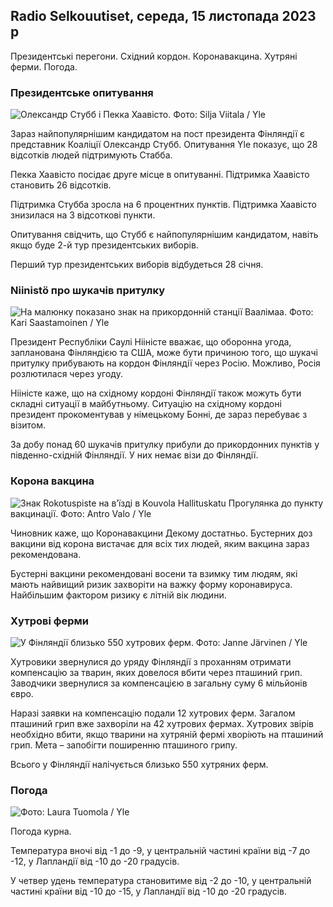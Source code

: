 ## Radio Selkouutiset, середа, 15 листопада 2023 р

Президентські перегони. Східний кордон. Коронавакцина. Хутряні ферми. Погода.

### Президентське опитування

![Олександр Стубб і Пекка Хаавісто. Фото: Silja Viitala / Yle](https://images.cdn.yle.fi/image/upload/c_crop,h_3188,w_5668,x_0,y_327/ar_1.7777777777777777,c_fill,g_faces,h_675,w_1200/dpr_1.0/q_auto:eco/f_auto/fl_lossy/v1698912813/39-11947566543595173663)

Зараз найпопулярнішим кандидатом на пост президента Фінляндії є представник Коаліції Олександр Стубб. Опитування Yle показує, що 28 відсотків людей підтримують Стабба.

Пекка Хаавісто посідає друге місце в опитуванні. Підтримка Хаавісто становить 26 відсотків.

Підтримка Стубба зросла на 6 процентних пунктів. Підтримка Хаавісто знизилася на 3 відсоткові пункти.

Опитування свідчить, що Стубб є найпопулярнішим кандидатом, навіть якщо буде 2-й тур президентських виборів.

Перший тур президентських виборів відбудеться 28 січня.

### Niinistö про шукачів притулку

![На малюнку показано знак на прикордонній станції Ваалімаа. Фото: Kari Saastamoinen / Yle](https://images.cdn.yle.fi/image/upload/c_crop,h_2908,w_5178,x_0,y_0/ar_1.7777777777777777,c_fill,g_faces,h_675,w_1200/dpr_1.0/q_auto:eco/f_auto/fl_lossy/v1699908638/39-120003165528559efc2b)

Президент Республіки Саулі Нііністе вважає, що оборонна угода, запланована Фінляндією та США, може бути причиною того, що шукачі притулку прибувають на кордон Фінляндії через Росію. Можливо, Росія розлютилася через угоду.

Нііністе каже, що на східному кордоні Фінляндії також можуть бути складні ситуації в майбутньому. Ситуацію на східному кордоні президент прокоментував у німецькому Бонні, де зараз перебуває з візитом.

За добу понад 60 шукачів притулку прибули до прикордонних пунктів у південно-східній Фінляндії. У них немає візи до Фінляндії.

### Корона вакцина

![Знак Rokotuspiste на в’їзді в Kouvola Hallituskatu Прогулянка до пункту вакцинації. Фото: Antro Valo / Yle](https://images.cdn.yle.fi/image/upload/c_crop,h_3247,w_5773,x_0,y_601/ar_1.7777777777777777,c_fill,g_faces,h_675,w_1200/dpr_1.0/q_auto:eco/f_auto/fl_lossy/v1699867130/39-11997076551e51acfff3)

Чиновник каже, що Коронавакцини Декому достатньо. Бустерних доз вакцини від корона вистачає для всіх тих людей, яким вакцина зараз рекомендована.

Бустерні вакцини рекомендовані восени та взимку тим людям, які мають найвищий ризик захворіти на важку форму коронавируса. Найбільшим фактором ризику є літній вік людини.

### Хутрові ферми

![У Фінляндії близько 550 хутрових ферм. Фото: Janne Järvinen / Yle](https://images.cdn.yle.fi/image/upload/c_crop,h_4597,w_8174,x_18,y_0/ar_1.7777777777777777,c_fill,g_faces,h_675,w_1200/dpr_1.0/q_auto:eco/f_auto/fl_lossy/v1696520468/39-1181997651ed401620a0)

Хутровики звернулися до уряду Фінляндії з проханням отримати компенсацію за тварин, яких довелося вбити через пташиний грип. Заводчики звернулися за компенсацією в загальну суму 6 мільйонів євро.

Наразі заявки на компенсацію подали 12 хутрових ферм. Загалом пташиний грип вже захворіли на 42 хутрових фермах. Хутрових звірів необхідно вбити, якщо тварини на хутряній фермі хворіють на пташиний грип. Мета – запобігти поширенню пташиного грипу.

Всього у Фінляндії налічується близько 550 хутряних ферм.

### Погода

![ Фото: Laura Tuomola / Yle](https://images.cdn.yle.fi/image/upload/c_crop,h_1080,w_1919,x_0,y_0/ar_1.7777777777777777,c_fill,g_faces,h_675,w_1200/dpr_1.0/q_auto:eco/f_auto/fl_lossy/v1700050702/39-12009776554b6f9117dc)

Погода курна.

Температура вночі від -1 до -9, у центральній частині країни від -7 до -12, у Лапландії від -10 до -20 градусів.

У четвер удень температура становитиме від -2 до -10, у центральній частині країни від -10 до -15, у Лапландії від -10 до -20 градусів.